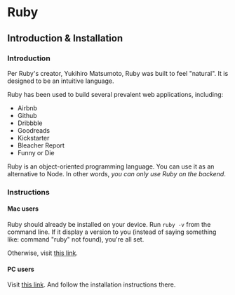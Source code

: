 # Ruby

## Introduction & Installation

### Introduction

Per Ruby's creator, Yukihiro Matsumoto, Ruby was built to feel "natural". It is designed to be an intuitive language. 

Ruby has been used to build several prevalent web applications, including:
 - Airbnb
 - Github
 - Dribbble
 - Goodreads
 - Kickstarter
 - Bleacher Report
 - Funny or Die

Ruby is an object-oriented programming language. You can use it as an alternative to Node. In other words, _you can only use Ruby on the backend_.

### Instructions

#### Mac users

Ruby should already be installed on your device. Run `ruby -v` from the command line. If it display a version to you (instead of saying something like: command "ruby" not found), you're all set. 

Otherwise, visit [this link](https://www.ruby-lang.org/en/downloads/).

#### PC users

Visit [this link](https://rubyinstaller.org/). And follow the installation instructions there.